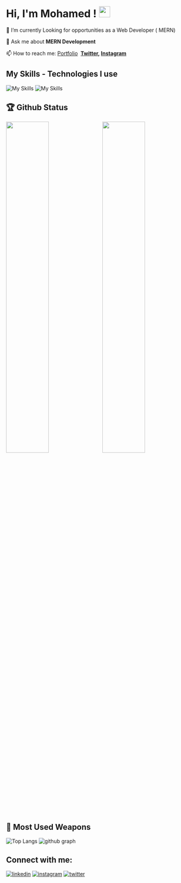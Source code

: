 # Hi, I'm Mohamed ! <img src="https://raw.githubusercontent.com/MartinHeinz/MartinHeinz/master/wave.gif" width="30px" height="30px">

🔭 I’m currently Looking for opportunities as a Web Developer ( MERN)

💬 Ask me about **MERN Development**

📫 How to reach me: [Portfolio](https://molaraiche.com/)  **[Twitter](https://twitter.com/molaraiche), [Instagram](https://instagram.com/molaraiche)** 

## My Skills - Technologies I use

![My Skills](https://skillicons.dev/icons?i=js,ts,react,next,redux,tailwind,materialui,nodejs,expressjs,mongodb,git,github,vercel,netlify)
![My Skills](https://skillicons.dev/icons?i=html,css,firebase,vscode,figma)

## 🏆 Github Status

<img  src="https://github-stats-lemon.vercel.app/api?username=molaraiche&show_icons=true&hide_border=true&theme=tokyonight" width="48%" align="right" >
<img  src="https://github-readme-streak-stats.herokuapp.com/?user=molaraiche&theme=tokyonight" width="48%" >

## 🌟 Most Used Weapons

![Top Langs](https://github-readme-stats.vercel.app/api/top-langs?username=molaraiche&show_icons=true&locale=en&layout=compact&theme=tokyonight)
![github graph](https://github-readme-activity-graph.vercel.app/graph?username=molaraiche&theme=react-dark)

## Connect with me:

[![linkedin](https://skillicons.dev/icons?i=linkedin)](https://www.linkedin.com/in/mohamedlaraiche/)
[![instagram](https://skillicons.dev/icons?i=instagram)](https://www.instagram.com/molaraiche/)
[![twitter](https://skillicons.dev/icons?i=twitter)](https://x.com/molaraiche)
